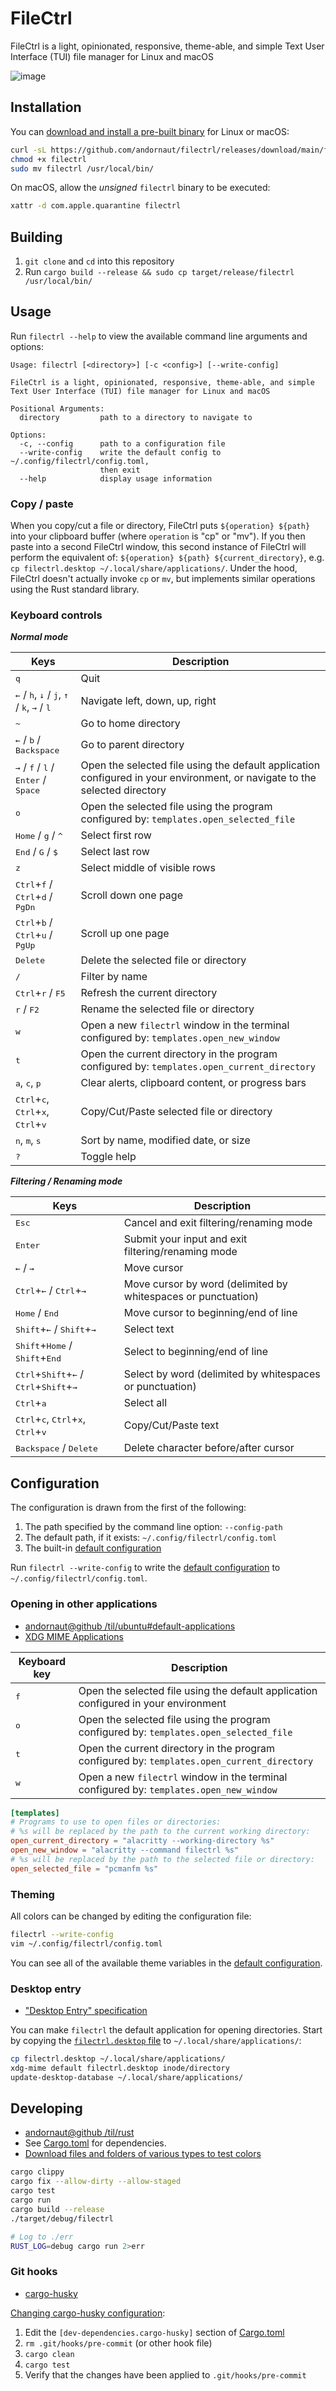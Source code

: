 # FileCtrl

FileCtrl is a light, opinionated, responsive, theme-able, and simple Text User Interface (TUI) file manager for Linux and macOS

![image](./screenshot.png)

## Installation

You can [download and install a pre-built binary](https://github.com/andornaut/filectrl/releases) for Linux or macOS:

```bash
curl -sL https://github.com/andornaut/filectrl/releases/download/main/filectrl-linux -o filectrl
chmod +x filectrl
sudo mv filectrl /usr/local/bin/
```

On macOS, allow the _unsigned_ `filectrl` binary to be executed:

```bash
xattr -d com.apple.quarantine filectrl
```

## Building

1. `git clone` and `cd` into this repository
1. Run ```cargo build --release && sudo cp target/release/filectrl /usr/local/bin/```

## Usage

Run `filectrl --help` to view the available command line arguments and options:

```text
Usage: filectrl [<directory>] [-c <config>] [--write-config]

FileCtrl is a light, opinionated, responsive, theme-able, and simple
Text User Interface (TUI) file manager for Linux and macOS

Positional Arguments:
  directory         path to a directory to navigate to

Options:
  -c, --config      path to a configuration file
  --write-config    write the default config to ~/.config/filectrl/config.toml,
                    then exit
  --help            display usage information
```

### Copy / paste

When you copy/cut a file or directory, FileCtrl puts `${operation} ${path}` into your clipboard buffer
(where `operation` is "cp" or "mv").
If you then paste into a second FileCtrl window, this second instance of FileCtrl will perform the equivalent of:
`${operation} ${path} ${current_directory}`, e.g. `cp filectrl.desktop ~/.local/share/applications/`.
Under the hood, FileCtrl doesn't actually invoke `cp` or `mv`, but implements similar operations using the Rust standard library.

### Keyboard controls

_**Normal mode**_

Keys | Description
--- | ---
<kbd>q</kbd> | Quit
<kbd>←</kbd> / <kbd>h</kbd>, <kbd>↓</kbd> / <kbd>j</kbd>, <kbd>↑</kbd> / <kbd>k</kbd>,  <kbd>→</kbd> / <kbd>l</kbd> | Navigate left, down, up, right
<kbd>~</kbd> | Go to home directory
<kbd>←</kbd> / <kbd>b</kbd> / <kbd>Backspace</kbd> | Go to parent directory
<kbd>→</kbd> / <kbd>f</kbd> / <kbd>l</kbd> / <kbd>Enter</kbd> / <kbd>Space</kbd> | Open the selected file using the default application configured in your environment, or navigate to the selected directory
<kbd>o</kbd> | Open the selected file using the program configured by: `templates.open_selected_file`
<kbd>Home</kbd> / <kbd>g</kbd> / <kbd>^</kbd> | Select first row
<kbd>End</kbd> / <kbd>G</kbd> / <kbd>$</kbd> | Select last row
<kbd>z</kbd> | Select middle of visible rows
<kbd>Ctrl</kbd>+<kbd>f</kbd> / <kbd>Ctrl</kbd>+<kbd>d</kbd> / <kbd>PgDn</kbd> | Scroll down one page
<kbd>Ctrl</kbd>+<kbd>b</kbd> / <kbd>Ctrl</kbd>+<kbd>u</kbd> / <kbd>PgUp</kbd> | Scroll up one page
<kbd>Delete</kbd> | Delete the selected file or directory
<kbd> / </kbd> | Filter by name
<kbd>Ctrl</kbd>+<kbd>r</kbd> / <kbd>F5</kbd> | Refresh the current directory
<kbd>r</kbd> / <kbd>F2</kbd> | Rename the selected file or directory
<kbd>w</kbd> | Open a new `filectrl` window in the terminal configured by: `templates.open_new_window`
<kbd>t</kbd> | Open the current directory in the program configured by: `templates.open_current_directory`
<kbd>a</kbd>, <kbd>c</kbd>, <kbd>p</kbd> | Clear alerts, clipboard content, or progress bars
<kbd>Ctrl</kbd>+<kbd>c</kbd>, <kbd>Ctrl</kbd>+<kbd>x</kbd>, <kbd>Ctrl</kbd>+<kbd>v</kbd> | Copy/Cut/Paste selected file or directory
<kbd>n</kbd>, <kbd>m</kbd>, <kbd>s</kbd> | Sort by name, modified date, or size
<kbd>?</kbd> | Toggle help

_**Filtering / Renaming mode**_

Keys | Description
--- | ---
<kbd>Esc</kbd> | Cancel and exit filtering/renaming mode
<kbd>Enter</kbd> | Submit your input and exit filtering/renaming mode
<kbd>←</kbd> / <kbd>→</kbd> | Move cursor
<kbd>Ctrl</kbd>+<kbd>←</kbd> / <kbd>Ctrl</kbd>+<kbd>→</kbd> | Move cursor by word (delimited by whitespaces or punctuation)
<kbd>Home</kbd> / <kbd>End</kbd> | Move cursor to beginning/end of line
<kbd>Shift</kbd>+<kbd>←</kbd> / <kbd>Shift</kbd>+<kbd>→</kbd> | Select text
<kbd>Shift</kbd>+<kbd>Home</kbd> / <kbd>Shift</kbd>+<kbd>End</kbd> | Select to beginning/end of line
<kbd>Ctrl</kbd>+<kbd>Shift</kbd>+<kbd>←</kbd> / <kbd>Ctrl</kbd>+<kbd>Shift</kbd>+<kbd>→</kbd> | Select by word (delimited by whitespaces or punctuation)
<kbd>Ctrl</kbd>+<kbd>a</kbd> | Select all
<kbd>Ctrl</kbd>+<kbd>c</kbd>, <kbd>Ctrl</kbd>+<kbd>x</kbd>, <kbd>Ctrl</kbd>+<kbd>v</kbd> | Copy/Cut/Paste text
<kbd>Backspace</kbd> / <kbd>Delete</kbd> | Delete character before/after cursor

## Configuration

The configuration is drawn from the first of the following:

1. The path specified by the command line option: `--config-path`
1. The default path, if it exists: `~/.config/filectrl/config.toml`
1. The built-in [default configuration](./src/app/config/default_config.toml)

Run `filectrl --write-config` to write the [default configuration](./src/app/config/default_config.toml) to `~/.config/filectrl/config.toml`.

### Opening in other applications

- [andornaut@github /til/ubuntu#default-applications](https://github.com/andornaut/til/blob/master/docs/ubuntu.md#default-applications)
- [XDG MIME Applications](https://wiki.archlinux.org/title/XDG_MIME_Applications)

Keyboard key | Description
--- | ---
<kbd>f</kbd> | Open the selected file using the default application configured in your environment
<kbd>o</kbd> | Open the selected file using the program configured by: `templates.open_selected_file`
<kbd>t</kbd> | Open the current directory in the program configured by: `templates.open_current_directory`
<kbd>w</kbd> | Open a new `filectrl` window in the terminal configured by: `templates.open_new_window`

```toml
[templates]
# Programs to use to open files or directories:
# %s will be replaced by the path to the current working directory:
open_current_directory = "alacritty --working-directory %s"
open_new_window = "alacritty --command filectrl %s"
# %s will be replaced by the path to the selected file or directory:
open_selected_file = "pcmanfm %s"
```

### Theming

All colors can be changed by editing the configuration file:

```bash
filectrl --write-config
vim ~/.config/filectrl/config.toml
```

You can see all of the available theme variables in the [default configuration](./src/app/config/default_config.toml).

### Desktop entry

- ["Desktop Entry" specification](https://specifications.freedesktop.org/desktop-entry-spec/desktop-entry-spec-latest.html)

You can make `filectrl` the default application for opening directories. Start by copying the [`filectrl.desktop` file](./filectrl.desktop) to `~/.local/share/applications/`:

```bash
cp filectrl.desktop ~/.local/share/applications/
xdg-mime default filectrl.desktop inode/directory
update-desktop-database ~/.local/share/applications/
```

## Developing

- [andornaut@github /til/rust](https://github.com/andornaut/til/blob/master/docs/rust.md)
- See [Cargo.toml](./Cargo.toml) for dependencies.
- [Download files and folders of various types to test colors](https://github.com/seebi/dircolors-solarized/raw/refs/heads/master/test-directory.tar.bz2)

```bash
cargo clippy
cargo fix --allow-dirty --allow-staged
cargo test
cargo run
cargo build --release
./target/debug/filectrl

# Log to ./err
RUST_LOG=debug cargo run 2>err
```

### Git hooks

- [cargo-husky](https://github.com/rhysd/cargo-husky)

[Changing cargo-husky configuration](https://github.com/rhysd/cargo-husky/issues/30):

1. Edit the `[dev-dependencies.cargo-husky]` section of [Cargo.toml](./Cargo.toml)
1. `rm .git/hooks/pre-commit` (or other hook file)
1. `cargo clean`
1. `cargo test`
1. Verify that the changes have been applied to `.git/hooks/pre-commit`
